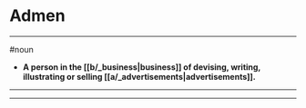 # Admen
---
#noun
- **A person in the [[b/_business|business]] of devising, writing, illustrating or selling [[a/_advertisements|advertisements]].**
---
---
